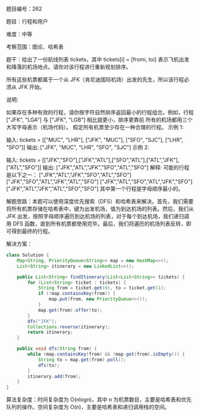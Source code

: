 题目编号：262

题目：行程和用户

难度：中等

考察范围：图论、哈希表

题干：给出了一份航线列表 tickets，其中 tickets[i] = [fromi, toi] 表示飞机出发和降落的机场地点。请你对该行程进行重新规划排序。

所有这些机票都属于一个从 JFK（肯尼迪国际机场）出发的先生，所以该行程必须从 JFK 开始。

说明:

如果存在多种有效的行程，请你按字符自然排序返回最小的行程组合。例如，行程 ["JFK", "LGA"] 与 ["JFK", "LGB"] 相比就更小，排序更靠前
所有的机场都用三个大写字母表示（机场代码）。
假定所有机票至少存在一种合理的行程。
示例 1:

输入: tickets = [["MUC", "LHR"], ["JFK", "MUC"], ["SFO", "SJC"], ["LHR", "SFO"]]
输出: ["JFK", "MUC", "LHR", "SFO", "SJC"]
示例 2:

输入: tickets = [["JFK","SFO"],["JFK","ATL"],["SFO","ATL"],["ATL","JFK"],["ATL","SFO"]]
输出: ["JFK","ATL","JFK","SFO","ATL","SFO"]
解释: 可能的行程是以下之一：
["JFK","ATL","JFK","SFO","ATL","SFO"]
["JFK","SFO","ATL","JFK","ATL","SFO"]
["JFK","ATL","SFO","ATL","JFK","SFO"]
["JFK","ATL","JFK","ATL","SFO","SFO"]
其中第一个行程是字母顺序最小的。

解题思路：本题可以使用深度优先搜索（DFS）和哈希表来解决。首先，我们需要将所有机票存储在哈希表中，键为出发机场，值为到达机场的列表。然后，我们从 JFK 出发，按照字母顺序遍历到达机场的列表，对于每个到达机场，我们递归调用 DFS 函数，直到所有机票都使用完毕。最后，我们将遍历的机场列表反转，即可得到最终的行程。

解决方案：

```java
class Solution {
    Map<String, PriorityQueue<String>> map = new HashMap<>();
    List<String> itinerary = new LinkedList<>();

    public List<String> findItinerary(List<List<String>> tickets) {
        for (List<String> ticket : tickets) {
            String from = ticket.get(0), to = ticket.get(1);
            if (!map.containsKey(from)) {
                map.put(from, new PriorityQueue<>());
            }
            map.get(from).offer(to);
        }
        dfs("JFK");
        Collections.reverse(itinerary);
        return itinerary;
    }

    public void dfs(String from) {
        while (map.containsKey(from) && !map.get(from).isEmpty()) {
            String to = map.get(from).poll();
            dfs(to);
        }
        itinerary.add(from);
    }
}
```

算法复杂度：时间复杂度为 O(nlogn)，其中 n 为机票数目，主要是哈希表和优先队列的操作。空间复杂度为 O(n)，主要是哈希表和递归调用栈的空间。